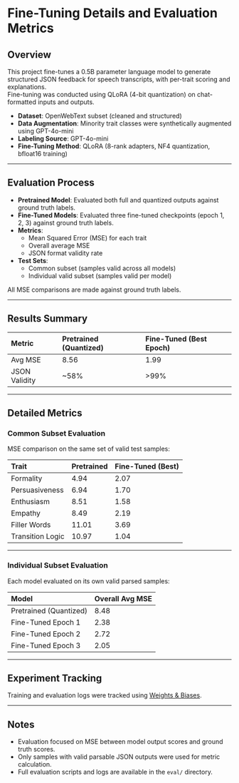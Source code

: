 # Fine-Tuning Details and Evaluation Metrics

## Overview

This project fine-tunes a 0.5B parameter language model to generate structured JSON feedback for speech transcripts, with per-trait scoring and explanations.  
Fine-tuning was conducted using QLoRA (4-bit quantization) on chat-formatted inputs and outputs.

- **Dataset**: OpenWebText subset (cleaned and structured)
- **Data Augmentation**: Minority trait classes were synthetically augmented using GPT-4o-mini
- **Labeling Source**: GPT-4o-mini
- **Fine-Tuning Method**: QLoRA (8-rank adapters, NF4 quantization, bfloat16 training)

---

## Evaluation Process

- **Pretrained Model**: Evaluated both full and quantized outputs against ground truth labels.
- **Fine-Tuned Models**: Evaluated three fine-tuned checkpoints (epoch 1, 2, 3) against ground truth labels.
- **Metrics**:
  - Mean Squared Error (MSE) for each trait
  - Overall average MSE
  - JSON format validity rate
- **Test Sets**:
  - Common subset (samples valid across all models)
  - Individual valid subset (samples valid per model)

All MSE comparisons are made against ground truth labels.

---

## Results Summary

| Metric | Pretrained (Quantized) | Fine-Tuned (Best Epoch) |
|:---|:---|:---|
| Avg MSE | 8.56 | 1.99 |
| JSON Validity | ~58% | >99% |

---

## Detailed Metrics

### Common Subset Evaluation

MSE comparison on the same set of valid test samples:

| Trait | Pretrained | Fine-Tuned (Best) |
|:---|:---|:---|
| Formality | 4.94 | 2.07 |
| Persuasiveness | 6.94 | 1.70 |
| Enthusiasm | 8.51 | 1.58 |
| Empathy | 8.49 | 2.19 |
| Filler Words | 11.01 | 3.69 |
| Transition Logic | 10.97 | 1.04 |

---

### Individual Subset Evaluation

Each model evaluated on its own valid parsed samples:

| Model | Overall Avg MSE |
|:---|:---|
| Pretrained (Quantized) | 8.48 |
| Fine-Tuned Epoch 1 | 2.38 |
| Fine-Tuned Epoch 2 | 2.72 |
| Fine-Tuned Epoch 3 | 2.05 |

---

## Experiment Tracking

Training and evaluation logs were tracked using [Weights & Biases](https://wandb.ai/jcdingjobs-independent/LLM-fine-tune/runs/dg968a8f?nw=nwuserjcdingjobs).

---

## Notes

- Evaluation focused on MSE between model output scores and ground truth scores.
- Only samples with valid parsable JSON outputs were used for metric calculation.
- Full evaluation scripts and logs are available in the `eval/` directory.